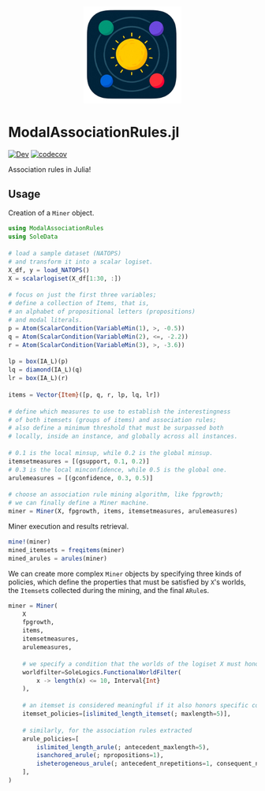 <div align="center"><a href="https://github.com/aclai-lab/ModalAssociationRules.jl"><img src="logo.png" alt="" title="This package is part of Sole.jl" width="200"></a></div>

# ModalAssociationRules.jl

<!-- [![Stable](https://img.shields.io/badge/docs-stable-blue.svg)](https://aclai-lab.github.io/ModalAssociationRules.jl/) -->
[![Dev](https://img.shields.io/badge/docs-dev-blue.svg)](https://aclai-lab.github.io/ModalAssociationRules.jl/dev)
[![codecov](https://codecov.io/gh/aclai-lab/ModalAssociationRules.jl/branch/main/graph/badge.svg?token=LT9IYIYNFI)](https://codecov.io/gh/aclai-lab/ModalAssociationRules.jl)
<!-- [![Build Status](https://api.cirrus-ci.com/github/aclai-lab/ModalAssociationRules.jl.svg?branch=main)](https://cirrus-ci.com/github/aclai-lab/ModalAssociationRules.jl) -->

Association rules in Julia!

## Usage

Creation of a `Miner` object.

```julia
using ModalAssociationRules
using SoleData

# load a sample dataset (NATOPS)
# and transform it into a scalar logiset.
X_df, y = load_NATOPS()
X = scalarlogiset(X_df[1:30, :])

# focus on just the first three variables;
# define a collection of Items, that is, 
# an alphabet of propositional letters (propositions)
# and modal literals. 
p = Atom(ScalarCondition(VariableMin(1), >, -0.5))
q = Atom(ScalarCondition(VariableMin(2), <=, -2.2))
r = Atom(ScalarCondition(VariableMin(3), >, -3.6))

lp = box(IA_L)(p)
lq = diamond(IA_L)(q)
lr = box(IA_L)(r)

items = Vector{Item}([p, q, r, lp, lq, lr])

# define which measures to use to establish the interestingness
# of both itemsets (groups of items) and association rules;
# also define a minimum threshold that must be surpassed both 
# locally, inside an instance, and globally across all instances.

# 0.1 is the local minsup, while 0.2 is the global minsup.
itemsetmeasures = [(gsupport, 0.1, 0.2)]
# 0.3 is the local minconfidence, while 0.5 is the global one.
arulemeasures = [(gconfidence, 0.3, 0.5)]

# choose an association rule mining algorithm, like fpgrowth;
# we can finally define a Miner machine.
miner = Miner(X, fpgrowth, items, itemsetmeasures, arulemeasures)
```

Miner execution and results retrieval.

```julia
mine!(miner)
mined_itemsets = freqitems(miner)
mined_arules = arules(miner)
```

We can create more complex `Miner` objects by specifying three kinds of policies, which define the properties that must be satisfied by `X`'s worlds, the `Itemset`s collected during the mining, and the final `ARule`s.

```julia
miner = Miner(
    X
    fpgrowth,
    items,
    itemsetmeasures,
    arulemeasures,

    # we specify a condition that the worlds of the logiset X must honor
    worldfilter=SoleLogics.FunctionalWorldFilter(
        x -> length(x) <= 10, Interval{Int}
    ),

    # an itemset is considered meaningful if it also honors specific condiitons
    itemset_policies=[islimited_length_itemset(; maxlength=5)],

    # similarly, for the association rules extracted
    arule_policies=[
        islimited_length_arule(; antecedent_maxlength=5),
        isanchored_arule(; npropositions=1),
        isheterogeneous_arule(; antecedent_nrepetitions=1, consequent_nrepetitions=0),
    ],
)
```